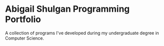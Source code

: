 # Abigail Shulgan Programming Portfolio
A collection of programs I've developed during my undergraduate degree in Computer Science.

